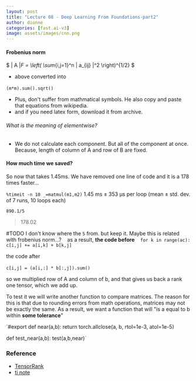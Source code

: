 ```yaml
---
layout: post
title: "Lecture 08 - Deep Learning From Foundations-part2"
author: dionne
categories: [fast.ai-v3]
image: assets/images/cnn.png
---
```


#### Frobenius norm

$ \| A \|_F = \left( \sum_{i,j=1}^n | a_{ij} |^2 \right)^{1/2} $ &nbsp;

- above converted into &nbsp; 

<code>(m\*m).sum().sqrt()</code>&nbsp;
- Plus, don't suffer from mathmatical symbols. He also copy and paste that equations from wikipedia.
- and if you need latex form, download it from archive.

###### What is the meaning of elementwise?
- We do not calculate each component. But all of the component at once. Because, length of column of A and row of B are fixed.

#### How much time we saved?

So now that takes 1.45ms. We have removed one line of code and it is a 178 times faster...

<code>%timeit -n 10 _=matmul(m1,m2)</code>
 1.45 ms ± 353 µs per loop (mean ± std. dev. of 7 runs, 10 loops each)

<code>890.1/5</code>
 > 178.02

\#TODO
I don't know where the `5` from. but keep it.
Maybe this is related with frobenius norm...?
&nbsp;&nbsp;
as a result, **the code before**&nbsp;
&nbsp;
`for k in range(ac):
    c[i,j] += a[i,k] + b[k,j]`

the code after&nbsp;
&nbsp;&nbsp;

`c[i,j] = (a[i,:] * b[:,j]).sum()`
&nbsp;&nbsp;&nbsp;

so we multiplied row of A and column of b, and that gives us back a rank one tensor, which we add up.

To test it we will write another function to compare matrices. The reason for this is that due to rounding errors from math operations, matrices may not be exactly the same. As a result, we want a function that will "is a equal to b within **some tolerance**”




`\#export
def near(a,b): 
    return torch.allclose(a, b, rtol=1e-3, atol=1e-5)

def test_near(a,b): 
    test(a,b,near)`

    

### Reference

- [TensorRank](http://mathworld.wolfram.com/TensorRank.html)
- [ti note](https://forums.fast.ai/t/forum-markdown-notes-lesson-8/41896)